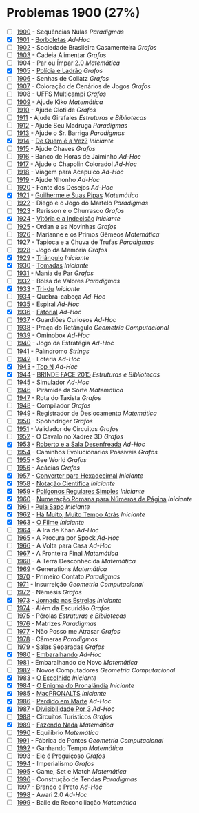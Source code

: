 # Problemas 1900 (27%)

- [ ]  [1900](https://www.beecrowd.com.br/repository/UOJ_1900.html) - Sequências Nulas *Paradigmas*
- [x]  [1901](https://www.beecrowd.com.br/repository/UOJ_1901.html) - [Borboletas](https://github.com/potigol/beecrowd/blob/master/src/1900/1901.poti) *Ad-Hoc*
- [ ]  [1902](https://www.beecrowd.com.br/repository/UOJ_1902.html) - Sociedade Brasileira Casamenteira *Grafos*
- [ ]  [1903](https://www.beecrowd.com.br/repository/UOJ_1903.html) - Cadeia Alimentar *Grafos*
- [ ]  [1904](https://www.beecrowd.com.br/repository/UOJ_1904.html) - Par ou Ímpar 2.0 *Matemática*
- [x]  [1905](https://www.beecrowd.com.br/repository/UOJ_1905.html) - [Polícia e Ladrão](https://github.com/potigol/beecrowd/blob/master/src/1900/1905.poti) *Grafos*
- [ ]  [1906](https://www.beecrowd.com.br/repository/UOJ_1906.html) - Senhas de Collatz *Grafos*
- [ ]  [1907](https://www.beecrowd.com.br/repository/UOJ_1907.html) - Coloração de Cenários de Jogos *Grafos*
- [ ]  [1908](https://www.beecrowd.com.br/repository/UOJ_1908.html) - UFFS Multicampi *Grafos*
- [ ]  [1909](https://www.beecrowd.com.br/repository/UOJ_1909.html) - Ajude Kiko *Matemática*
- [ ]  [1910](https://www.beecrowd.com.br/repository/UOJ_1910.html) - Ajude Clotilde *Grafos*
- [ ]  [1911](https://www.beecrowd.com.br/repository/UOJ_1911.html) - Ajude Girafales *Estruturas e Bibliotecas*
- [ ]  [1912](https://www.beecrowd.com.br/repository/UOJ_1912.html) - Ajude Seu Madruga *Paradigmas*
- [ ]  [1913](https://www.beecrowd.com.br/repository/UOJ_1913.html) - Ajude o Sr. Barriga *Paradigmas*
- [x]  [1914](https://www.beecrowd.com.br/repository/UOJ_1914.html) - [De Quem é a Vez?](https://github.com/potigol/beecrowd/blob/master/src/1900/1914.poti) *Iniciante*
- [ ]  [1915](https://www.beecrowd.com.br/repository/UOJ_1915.html) - Ajude Chaves *Grafos*
- [ ]  [1916](https://www.beecrowd.com.br/repository/UOJ_1916.html) - Banco de Horas de Jaiminho *Ad-Hoc*
- [ ]  [1917](https://www.beecrowd.com.br/repository/UOJ_1917.html) - Ajude o Chapolin Colorado! *Ad-Hoc*
- [ ]  [1918](https://www.beecrowd.com.br/repository/UOJ_1918.html) - Viagem para Acapulco *Ad-Hoc*
- [ ]  [1919](https://www.beecrowd.com.br/repository/UOJ_1919.html) - Ajude Nhonho *Ad-Hoc*
- [ ]  [1920](https://www.beecrowd.com.br/repository/UOJ_1920.html) - Fonte dos Desejos *Ad-Hoc*
- [x]  [1921](https://www.beecrowd.com.br/repository/UOJ_1921.html) - [Guilherme e Suas Pipas](https://github.com/potigol/beecrowd/blob/master/src/1900/1921.poti) *Matemática*
- [ ]  [1922](https://www.beecrowd.com.br/repository/UOJ_1922.html) - Diego e o Jogo do Martelo *Paradigmas*
- [ ]  [1923](https://www.beecrowd.com.br/repository/UOJ_1923.html) - Rerisson e o Churrasco *Grafos*
- [x]  [1924](https://www.beecrowd.com.br/repository/UOJ_1924.html) - [Vitória e a Indecisão](https://github.com/potigol/beecrowd/blob/master/src/1900/1924.poti) *Iniciante*
- [ ]  [1925](https://www.beecrowd.com.br/repository/UOJ_1925.html) - Ordan e as Novinhas *Grafos*
- [ ]  [1926](https://www.beecrowd.com.br/repository/UOJ_1926.html) - Marianne e os Primos Gêmeos *Matemática*
- [ ]  [1927](https://www.beecrowd.com.br/repository/UOJ_1927.html) - Tapioca e a Chuva de Trufas *Paradigmas*
- [ ]  [1928](https://www.beecrowd.com.br/repository/UOJ_1928.html) - Jogo da Memória *Grafos*
- [x]  [1929](https://www.beecrowd.com.br/repository/UOJ_1929.html) - [Triângulo](https://github.com/potigol/beecrowd/blob/master/src/1900/1929.poti) *Iniciante*
- [x]  [1930](https://www.beecrowd.com.br/repository/UOJ_1930.html) - [Tomadas](https://github.com/potigol/beecrowd/blob/master/src/1900/1930.poti) *Iniciante*
- [ ]  [1931](https://www.beecrowd.com.br/repository/UOJ_1931.html) - Mania de Par *Grafos*
- [ ]  [1932](https://www.beecrowd.com.br/repository/UOJ_1932.html) - Bolsa de Valores *Paradigmas*
- [x]  [1933](https://www.beecrowd.com.br/repository/UOJ_1933.html) - [Tri-du](https://github.com/potigol/beecrowd/blob/master/src/1900/1933.poti) *Iniciante*
- [ ]  [1934](https://www.beecrowd.com.br/repository/UOJ_1934.html) - Quebra-cabeça *Ad-Hoc*
- [ ]  [1935](https://www.beecrowd.com.br/repository/UOJ_1935.html) - Espiral *Ad-Hoc*
- [x]  [1936](https://www.beecrowd.com.br/repository/UOJ_1936.html) - [Fatorial](https://github.com/potigol/beecrowd/blob/master/src/1900/1936.poti) *Ad-Hoc*
- [ ]  [1937](https://www.beecrowd.com.br/repository/UOJ_1937.html) - Guardiões Curiosos *Ad-Hoc*
- [ ]  [1938](https://www.beecrowd.com.br/repository/UOJ_1938.html) - Praça do Retângulo *Geometria Computacional*
- [ ]  [1939](https://www.beecrowd.com.br/repository/UOJ_1939.html) - Ominobox *Ad-Hoc*
- [ ]  [1940](https://www.beecrowd.com.br/repository/UOJ_1940.html) - Jogo da Estratégia *Ad-Hoc*
- [ ]  [1941](https://www.beecrowd.com.br/repository/UOJ_1941.html) - Palíndromo *Strings*
- [ ]  [1942](https://www.beecrowd.com.br/repository/UOJ_1942.html) - Loteria *Ad-Hoc*
- [x]  [1943](https://www.beecrowd.com.br/repository/UOJ_1943.html) - [Top N](https://github.com/potigol/beecrowd/blob/master/src/1900/1943.poti) *Ad-Hoc*
- [x]  [1944](https://www.beecrowd.com.br/repository/UOJ_1944.html) - [BRINDE FACE 2015](https://github.com/potigol/beecrowd/blob/master/src/1900/1944.poti) *Estruturas e Bibliotecas*
- [ ]  [1945](https://www.beecrowd.com.br/repository/UOJ_1945.html) - Simulador *Ad-Hoc*
- [ ]  [1946](https://www.beecrowd.com.br/repository/UOJ_1946.html) - Pirâmide da Sorte *Matemática*
- [ ]  [1947](https://www.beecrowd.com.br/repository/UOJ_1947.html) - Rota do Taxista *Grafos*
- [ ]  [1948](https://www.beecrowd.com.br/repository/UOJ_1948.html) - Compilador *Grafos*
- [ ]  [1949](https://www.beecrowd.com.br/repository/UOJ_1949.html) - Registrador de Deslocamento *Matemática*
- [ ]  [1950](https://www.beecrowd.com.br/repository/UOJ_1950.html) - Spöhndriger *Grafos*
- [ ]  [1951](https://www.beecrowd.com.br/repository/UOJ_1951.html) - Validador de Circuitos *Grafos*
- [ ]  [1952](https://www.beecrowd.com.br/repository/UOJ_1952.html) - O Cavalo no Xadrez 3D *Grafos*
- [x]  [1953](https://www.beecrowd.com.br/repository/UOJ_1953.html) - [Roberto e a Sala Desenfreada](https://github.com/potigol/beecrowd/blob/master/src/1900/1953.poti) *Ad-Hoc*
- [ ]  [1954](https://www.beecrowd.com.br/repository/UOJ_1954.html) - Caminhos Evolucionários Possíveis *Grafos*
- [ ]  [1955](https://www.beecrowd.com.br/repository/UOJ_1955.html) - See World *Grafos*
- [ ]  [1956](https://www.beecrowd.com.br/repository/UOJ_1956.html) - Acácias *Grafos*
- [x]  [1957](https://www.beecrowd.com.br/repository/UOJ_1957.html) - [Converter para Hexadecimal](https://github.com/potigol/beecrowd/blob/master/src/1900/1957.poti) *Iniciante*
- [x]  [1958](https://www.beecrowd.com.br/repository/UOJ_1958.html) - [Notação Científica](https://github.com/potigol/beecrowd/blob/master/src/1900/1958.poti) *Iniciante*
- [x]  [1959](https://www.beecrowd.com.br/repository/UOJ_1959.html) - [Polígonos Regulares Simples](https://github.com/potigol/beecrowd/blob/master/src/1900/1959.poti) *Iniciante*
- [x]  [1960](https://www.beecrowd.com.br/repository/UOJ_1960.html) - [Numeração Romana para Números de Página](https://github.com/potigol/beecrowd/blob/master/src/1900/1960.poti) *Iniciante*
- [x]  [1961](https://www.beecrowd.com.br/repository/UOJ_1961.html) - [Pula Sapo](https://github.com/potigol/beecrowd/blob/master/src/1900/1961.poti) *Iniciante*
- [x]  [1962](https://www.beecrowd.com.br/repository/UOJ_1962.html) - [Há Muito, Muito Tempo Atrás](https://github.com/potigol/beecrowd/blob/master/src/1900/1962.poti) *Iniciante*
- [x]  [1963](https://www.beecrowd.com.br/repository/UOJ_1963.html) - [O Filme](https://github.com/potigol/beecrowd/blob/master/src/1900/1963.poti) *Iniciante*
- [ ]  [1964](https://www.beecrowd.com.br/repository/UOJ_1964.html) - A Ira de Khan *Ad-Hoc*
- [ ]  [1965](https://www.beecrowd.com.br/repository/UOJ_1965.html) - A Procura por Spock *Ad-Hoc*
- [ ]  [1966](https://www.beecrowd.com.br/repository/UOJ_1966.html) - A Volta para Casa *Ad-Hoc*
- [ ]  [1967](https://www.beecrowd.com.br/repository/UOJ_1967.html) - A Fronteira Final *Matemática*
- [ ]  [1968](https://www.beecrowd.com.br/repository/UOJ_1968.html) - A Terra Desconhecida *Matemática*
- [ ]  [1969](https://www.beecrowd.com.br/repository/UOJ_1969.html) - Generations *Matemática*
- [ ]  [1970](https://www.beecrowd.com.br/repository/UOJ_1970.html) - Primeiro Contato *Paradigmas*
- [ ]  [1971](https://www.beecrowd.com.br/repository/UOJ_1971.html) - Insurreição *Geometria Computacional*
- [ ]  [1972](https://www.beecrowd.com.br/repository/UOJ_1972.html) - Nêmesis *Grafos*
- [x]  [1973](https://www.beecrowd.com.br/repository/UOJ_1973.html) - [Jornada nas Estrelas](https://github.com/potigol/beecrowd/blob/master/src/1900/1973.poti) *Iniciante*
- [ ]  [1974](https://www.beecrowd.com.br/repository/UOJ_1974.html) - Além da Escuridão *Grafos*
- [ ]  [1975](https://www.beecrowd.com.br/repository/UOJ_1975.html) - Pérolas *Estruturas e Bibliotecas*
- [ ]  [1976](https://www.beecrowd.com.br/repository/UOJ_1976.html) - Matrizes *Paradigmas*
- [ ]  [1977](https://www.beecrowd.com.br/repository/UOJ_1977.html) - Não Posso me Atrasar *Grafos*
- [ ]  [1978](https://www.beecrowd.com.br/repository/UOJ_1978.html) - Câmeras *Paradigmas*
- [ ]  [1979](https://www.beecrowd.com.br/repository/UOJ_1979.html) - Salas Separadas *Grafos*
- [x]  [1980](https://www.beecrowd.com.br/repository/UOJ_1980.html) - [Embaralhando](https://github.com/potigol/beecrowd/blob/master/src/1900/1980.poti) *Ad-Hoc*
- [ ]  [1981](https://www.beecrowd.com.br/repository/UOJ_1981.html) - Embaralhando de Novo *Matemática*
- [ ]  [1982](https://www.beecrowd.com.br/repository/UOJ_1982.html) - Novos Computadores *Geometria Computacional*
- [x]  [1983](https://www.beecrowd.com.br/repository/UOJ_1983.html) - [O Escolhido](https://github.com/potigol/beecrowd/blob/master/src/1900/1983.poti) *Iniciante*
- [x]  [1984](https://www.beecrowd.com.br/repository/UOJ_1984.html) - [O Enigma do Pronalândia](https://github.com/potigol/beecrowd/blob/master/src/1900/1984.poti) *Iniciante*
- [x]  [1985](https://www.beecrowd.com.br/repository/UOJ_1985.html) - [MacPRONALTS](https://github.com/potigol/beecrowd/blob/master/src/1900/1985.poti) *Iniciante*
- [x]  [1986](https://www.beecrowd.com.br/repository/UOJ_1986.html) - [Perdido em Marte](https://github.com/potigol/beecrowd/blob/master/src/1900/1986.poti) *Ad-Hoc*
- [x]  [1987](https://www.beecrowd.com.br/repository/UOJ_1987.html) - [Divisibilidade Por 3](https://github.com/potigol/beecrowd/blob/master/src/1900/1987.poti) *Ad-Hoc*
- [ ]  [1988](https://www.beecrowd.com.br/repository/UOJ_1988.html) - Circuitos Turísticos *Grafos*
- [x]  [1989](https://www.beecrowd.com.br/repository/UOJ_1989.html) - [Fazendo Nada](https://github.com/potigol/beecrowd/blob/master/src/1900/1989.poti) *Matemática*
- [ ]  [1990](https://www.beecrowd.com.br/repository/UOJ_1990.html) - Equilíbrio *Matemática*
- [ ]  [1991](https://www.beecrowd.com.br/repository/UOJ_1991.html) - Fábrica de Pontes *Geometria Computacional*
- [ ]  [1992](https://www.beecrowd.com.br/repository/UOJ_1992.html) - Ganhando Tempo *Matemática*
- [ ]  [1993](https://www.beecrowd.com.br/repository/UOJ_1993.html) - Ele é Preguiçoso *Grafos*
- [ ]  [1994](https://www.beecrowd.com.br/repository/UOJ_1994.html) - Imperialismo *Grafos*
- [ ]  [1995](https://www.beecrowd.com.br/repository/UOJ_1995.html) - Game, Set e Match *Matemática*
- [ ]  [1996](https://www.beecrowd.com.br/repository/UOJ_1996.html) - Construção de Tendas *Paradigmas*
- [ ]  [1997](https://www.beecrowd.com.br/repository/UOJ_1997.html) - Branco e Preto *Ad-Hoc*
- [ ]  [1998](https://www.beecrowd.com.br/repository/UOJ_1998.html) - Awari 2.0 *Ad-Hoc*
- [ ]  [1999](https://www.beecrowd.com.br/repository/UOJ_1999.html) - Baile de Reconciliação *Matemática*